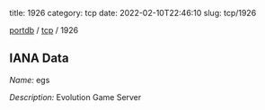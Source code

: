 title: 1926
category: tcp
date: 2022-02-10T22:46:10
slug: tcp/1926

[portdb](/) / [tcp](/category/tcp.html) / 1926


## IANA Data

_Name:_ egs

_Description:_ Evolution Game Server

